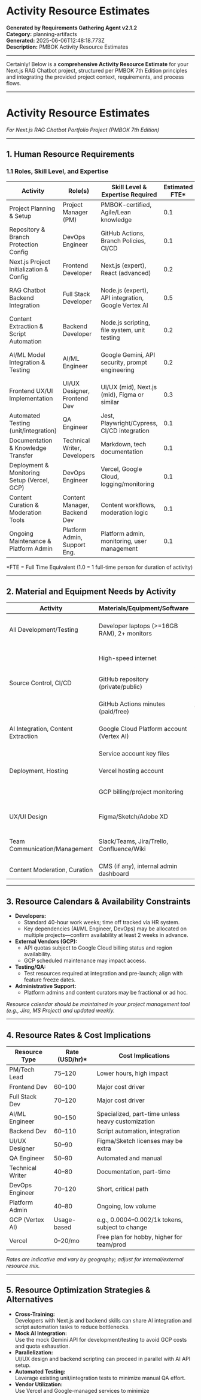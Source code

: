 # Activity Resource Estimates

**Generated by Requirements Gathering Agent v2.1.2**  
**Category:** planning-artifacts  
**Generated:** 2025-06-06T12:48:18.773Z  
**Description:** PMBOK Activity Resource Estimates

---

Certainly! Below is a **comprehensive Activity Resource Estimate** for your Next.js RAG Chatbot project, structured per PMBOK 7th Edition principles and integrating the provided project context, requirements, and process flows.

---

# Activity Resource Estimates  
*For Next.js RAG Chatbot Portfolio Project (PMBOK 7th Edition)*

---

## 1. Human Resource Requirements

### 1.1 Roles, Skill Level, and Expertise

| Activity                                           | Role(s)                        | Skill Level & Expertise Required                      | Estimated FTE* | Notes                                    |
|----------------------------------------------------|--------------------------------|-------------------------------------------------------|----------------|-------------------------------------------|
| Project Planning & Setup                           | Project Manager (PM)           | PMBOK-certified, Agile/Lean knowledge                 | 0.1            | Part-time; may be the Tech Lead           |
| Repository & Branch Protection Config               | DevOps Engineer                | GitHub Actions, Branch Policies, CI/CD                | 0.1            | Short duration                            |
| Next.js Project Initialization & Config            | Frontend Developer             | Next.js (expert), React (advanced)                    | 0.2            | Experienced with modern JS tooling        |
| RAG Chatbot Backend Integration                    | Full Stack Developer           | Node.js (expert), API integration, Google Vertex AI    | 0.5            | Google Cloud experience preferred         |
| Content Extraction & Script Automation             | Backend Developer              | Node.js scripting, file system, unit testing          | 0.2            | Scripting and automation expertise        |
| AI/ML Model Integration & Testing                  | AI/ML Engineer                 | Google Gemini, API security, prompt engineering       | 0.2            | May overlap with Full Stack Developer     |
| Frontend UX/UI Implementation                      | UI/UX Designer, Frontend Dev   | UI/UX (mid), Next.js (mid), Figma or similar          | 0.3            | Accessibility and modern UX patterns      |
| Automated Testing (unit/integration)               | QA Engineer                    | Jest, Playwright/Cypress, CI/CD integration           | 0.1            | May be shared with developers             |
| Documentation & Knowledge Transfer                 | Technical Writer, Developers   | Markdown, tech documentation                          | 0.1            | Part-time                                 |
| Deployment & Monitoring Setup (Vercel, GCP)        | DevOps Engineer                | Vercel, Google Cloud, logging/monitoring              | 0.1            | Part-time                                 |
| Content Curation & Moderation Tools                | Content Manager, Backend Dev   | Content workflows, moderation logic                   | 0.1            | As needed                                 |
| Ongoing Maintenance & Platform Admin               | Platform Admin, Support Eng.   | Platform admin, monitoring, user management           | 0.1            | Low steady-state, higher at launch        |

*FTE = Full Time Equivalent (1.0 = 1 full-time person for duration of activity)

---

## 2. Material and Equipment Needs by Activity

| Activity                                | Materials/Equipment/Software                | Notes                                    |
|------------------------------------------|---------------------------------------------|------------------------------------------|
| All Development/Testing                  | Developer laptops (>=16GB RAM), 2+ monitors | Modern hardware for dev productivity     |
|                                          | High-speed internet                         | Remote/pair programming, API calls       |
| Source Control, CI/CD                    | GitHub repository (private/public)          | Branch protection, Actions CI/CD         |
|                                          | GitHub Actions minutes (paid/free)          | For automated tests and builds           |
| AI Integration, Content Extraction       | Google Cloud Platform account (Vertex AI)   | Requires API quota and billing           |
|                                          | Service account key files                   | For .env.local and API auth              |
| Deployment, Hosting                      | Vercel hosting account                      | For Next.js deployment                   |
|                                          | GCP billing/project monitoring              | For AI/embedding API                     |
| UX/UI Design                            | Figma/Sketch/Adobe XD                       | For UI mockups, prototypes               |
| Team Communication/Management            | Slack/Teams, Jira/Trello, Confluence/Wiki   | For collaboration and documentation      |
| Content Moderation, Curation             | CMS (if any), internal admin dashboard      | Optional, can be built-in                |

---

## 3. Resource Calendars & Availability Constraints

- **Developers:**  
  - Standard 40-hour work weeks; time off tracked via HR system.
  - Key dependencies (AI/ML Engineer, DevOps) may be allocated on multiple projects—confirm availability at least 2 weeks in advance.
- **External Vendors (GCP):**
  - API quotas subject to Google Cloud billing status and region availability.
  - GCP scheduled maintenance may impact access.
- **Testing/QA:**
  - Test resources required at integration and pre-launch; align with feature freeze dates.
- **Administrative Support:**
  - Platform admins and content curators may be fractional or ad hoc.

*Resource calendar should be maintained in your project management tool (e.g., Jira, MS Project) and updated weekly.*

---

## 4. Resource Rates & Cost Implications

| Resource Type      | Rate (USD/hr)* | Cost Implications                                     |
|--------------------|----------------|-------------------------------------------------------|
| PM/Tech Lead       | $75–$120       | Lower hours, high impact                              |
| Frontend Dev       | $60–$100       | Major cost driver                                     |
| Full Stack Dev     | $70–$120       | Major cost driver                                     |
| AI/ML Engineer     | $90–$150       | Specialized, part-time unless heavy customization     |
| Backend Dev        | $60–$110       | Script automation, integration                        |
| UI/UX Designer     | $50–$90        | Figma/Sketch licenses may be extra                    |
| QA Engineer        | $50–$90        | Automated and manual                                  |
| Technical Writer   | $40–$80        | Documentation, part-time                              |
| DevOps Engineer    | $70–$120       | Short, critical path                                  |
| Platform Admin     | $40–$80        | Ongoing, low volume                                   |
| GCP (Vertex AI)    | Usage-based    | e.g., $0.0004–$0.002/1k tokens, subject to change    |
| Vercel             | $0–$20/mo      | Free plan for hobby, higher for team/prod             |

*Rates are indicative and vary by geography; adjust for internal/external resource mix.*

---

## 5. Resource Optimization Strategies & Alternatives

- **Cross-Training:**  
  Developers with Next.js and backend skills can share AI integration and script automation tasks to reduce bottlenecks.
- **Mock AI Integration:**  
  Use the mock Gemini API for development/testing to avoid GCP costs and quota exhaustion.
- **Parallelization:**  
  UI/UX design and backend scripting can proceed in parallel with AI API setup.
- **Automated Testing:**  
  Leverage existing unit/integration tests to minimize manual QA effort.
- **Vendor Utilization:**  
  Use Vercel and Google-managed services to minimize